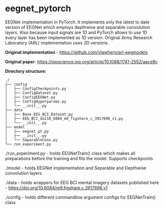 # eegnet_pytorch
EEGNet implementation in PyTorch. It implements only the latest to date version of EEGNet which employs depthwise and separable convolution layers. Also because input signals are 1D and PyTorch allows to use 1D every layer has been implemented as 1D version. Original Army Research Laboratory (ARL) implementation uses 2D versions.

**Original implementation** - https://github.com/vlawhern/arl-eegmodels

**Original paper**: https://iopscience.iop.org/article/10.1088/1741-2552/aace8c


**Directory structure:**
```
./
├── config
│   ├── ConfigCheckpoints.py
│   ├── ConfigDataset.py
│   ├── ConfigEEGNet.py
│   ├── ConfigHyperparams.py
│   └── __init__.py
├── data
│   ├── Base_EEG_BCI_Dataset.py
│   ├── EEG_BCI_doi10_6084_m9_figshare_c_3917698_v1.py
│   └── __init__.py
├── model
│   ├── eegnet_pt.py
│   ├── __init__.py
│   └── SeparableConv.py
└── run_experiment.py
```

./run_experiment.py - holds EEGNetTrain() class which makes all preparations before the training and fits the model. Supports checkpoints

./model - holds EEGNet implementation and Separable and Depthwise convolution layers

./data - holds wrappers for EEG BCI mental imagery datasets published here - https://doi.org/10.6084/m9.figshare.c.3917698.v1

./config - holds different commandline argument configs for EEGNetTrain() class

